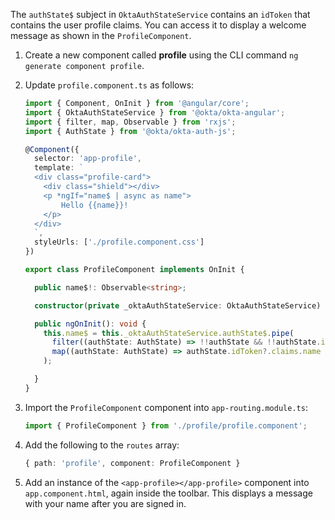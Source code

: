 The `authState$` subject in `OktaAuthStateService` contains an `idToken` that contains the user profile claims. You can access it to display a welcome message as shown in the `ProfileComponent`.

1. Create a new component called **profile** using the CLI command `ng generate component profile`.

2. Update `profile.component.ts` as follows:

   ```ts
   import { Component, OnInit } from '@angular/core';
   import { OktaAuthStateService } from '@okta/okta-angular';
   import { filter, map, Observable } from 'rxjs';
   import { AuthState } from '@okta/okta-auth-js';

   @Component({
     selector: 'app-profile',
     template: `
     <div class="profile-card">
       <div class="shield"></div>
       <p *ngIf="name$ | async as name">
           Hello {{name}}!
       </p>
     </div>
     `,
     styleUrls: ['./profile.component.css']
   })

   export class ProfileComponent implements OnInit {

     public name$!: Observable<string>;

     constructor(private _oktaAuthStateService: OktaAuthStateService) { }

     public ngOnInit(): void {
       this.name$ = this._oktaAuthStateService.authState$.pipe(
         filter((authState: AuthState) => !!authState && !!authState.isAuthenticated),
         map((authState: AuthState) => authState.idToken?.claims.name ?? '')
       );

     }
   }
   ```

3. Import the `ProfileComponent` component into `app-routing.module.ts`:

    ```typescript
    import { ProfileComponent } from './profile/profile.component';
    ```

4. Add the following to the `routes` array:

    ```typescript
    { path: 'profile', component: ProfileComponent }
    ```

5. Add an instance of the `<app-profile></app-profile>` component into `app.component.html`, again inside the toolbar. This displays a message with your name after you are signed in.
